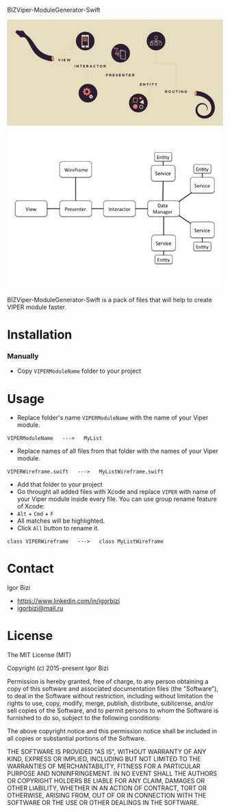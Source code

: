 BIZViper-ModuleGenerator-Swift

![alt tag](https://github.com/bizibizi/BIZViperModuleGenerator/blob/master/Cover.jpg)
![alt tag](https://github.com/bizibizi/BIZViperModuleGenerator/blob/master/Structure.png)


BIZViper-ModuleGenerator-Swift is a pack of files that will help to create VIPER module faster.


# Installation

### Manually
 - Copy ```VIPERModuleName``` folder to your project 


# Usage

- Replace folder's name ```VIPERModuleName``` with the name of your Viper module.
```
VIPERModuleName   --->   MyList 
```
- Replace names of all files from that folder with the names of your Viper module.
```
VIPERWireframe.swift   --->   MyListWireframe.swift
```
- Add that folder to your project
- Go throught all added files with Xcode and replace ```VIPER``` with name of your Viper module inside every file. 
You can use group rename feature of Xcode: 
 - ```Alt``` + ```Cmd``` + ```F``` 
 - All matches will be highlighted. 
 - Click ```All``` button to rename it.
```
class VIPERWireframe   --->   class MyListWireframe
``` 

# Contact

Igor Bizi
- https://www.linkedin.com/in/igorbizi
- igorbizi@mail.ru


# License
 
The MIT License (MIT)

Copyright (c) 2015-present Igor Bizi

Permission is hereby granted, free of charge, to any person obtaining a copy of this software and associated documentation files (the "Software"), to deal in the Software without restriction, including without limitation the rights to use, copy, modify, merge, publish, distribute, sublicense, and/or sell copies of the Software, and to permit persons to whom the Software is furnished to do so, subject to the following conditions:

The above copyright notice and this permission notice shall be included in all copies or substantial portions of the Software.

THE SOFTWARE IS PROVIDED "AS IS", WITHOUT WARRANTY OF ANY KIND, EXPRESS OR IMPLIED, INCLUDING BUT NOT LIMITED TO THE WARRANTIES OF MERCHANTABILITY, FITNESS FOR A PARTICULAR PURPOSE AND NONINFRINGEMENT. IN NO EVENT SHALL THE AUTHORS OR COPYRIGHT HOLDERS BE LIABLE FOR ANY CLAIM, DAMAGES OR OTHER LIABILITY, WHETHER IN AN ACTION OF CONTRACT, TORT OR OTHERWISE, ARISING FROM, OUT OF OR IN CONNECTION WITH THE SOFTWARE OR THE USE OR OTHER DEALINGS IN THE SOFTWARE.
